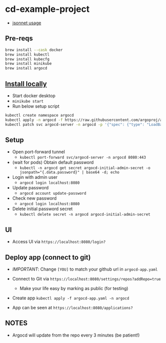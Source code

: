 # cd-example-project

- [jsonnet usage](https://argo-cd.readthedocs.io/en/stable/user-guide/jsonnet/)

## Pre-reqs

```sh
brew install --cask docker
brew install kubectl
brew install kubecfg
brew install minikube
brew install argocd
```

## [Install locally](https://argo-cd.readthedocs.io/en/stable/getting_started/)

- Start docker desktop
- `minikube start`
- Run below setup script

```sh
kubectl create namespace argocd
kubectl apply -n argocd -f https://raw.githubusercontent.com/argoproj/argo-cd/stable/manifests/install.yaml
kubectl patch svc argocd-server -n argocd -p '{"spec": {"type": "LoadBalancer"}}'
```

## Setup

- Open port-forward tunnel
  - `kubectl port-forward svc/argocd-server -n argocd 8080:443`
- (wait for pods) Obtain default password
  - `kubectl -n argocd get secret argocd-initial-admin-secret -o jsonpath="{.data.password}" | base64 -d; echo`
- Login with admin user
  - `argocd login localhost:8080`
- Update password
  - `argocd account update-password`
- Check new password
  - `argocd login localhost:8080`
- Delete initial password secret
  - `kubectl delete secret -n argocd argocd-initial-admin-secret`

## UI

- Access UI via `https://localhost:8080/login?`

## Deploy app (connect to git)

- *IMPORTANT*: Change `[YOU]` to match your github url in `argocd-app.yaml`

- Connect to Git via `https://localhost:8080/settings/repos?addRepo=true`
  - Make your life easy by marking as public (for testing)

- Create app `kubectl apply -f argocd-app.yaml -n argocd`

- App can be seen at `https://localhost:8080/applications?`

## NOTES

- Argocd will update from the repo every 3 minutes (be patient!)